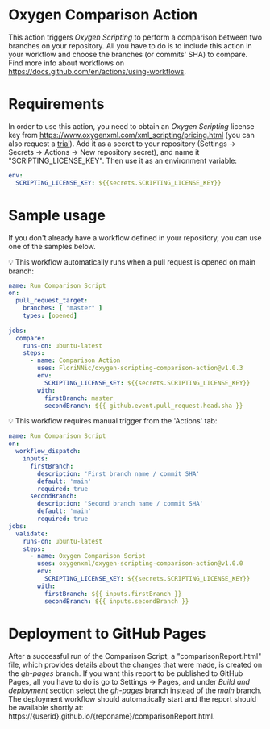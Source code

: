 # Oxygen Comparison Action
This action triggers <i>Oxygen Scripting</i> to perform a comparison between two branches on your repository. All you have to do is to include this action in your workflow and choose the branches (or commits' SHA) to compare. Find more info about workflows on https://docs.github.com/en/actions/using-workflows.

# Requirements
In order to use this action, you need to obtain an <i>Oxygen Scripting</i> license key from https://www.oxygenxml.com/xml_scripting/pricing.html (you can also request a [trial](https://www.oxygenxml.com/xml_scripting/register.html)). Add it as a secret to your repository (Settings &rarr; Secrets &rarr; Actions &rarr; New repository secret), and name it "SCRIPTING_LICENSE_KEY".
Then use it as an environment variable:
```yaml
env:
  SCRIPTING_LICENSE_KEY: ${{secrets.SCRIPTING_LICENSE_KEY}}
```

# Sample usage

If you don't already have a workflow defined in your repository, you can use one of the samples below.

💡 This workflow automatically runs when a pull request is opened on main branch:
```yaml
name: Run Comparison Script
on:
  pull_request_target:
    branches: [ "master" ]
    types: [opened]
  
jobs:     
  compare:
    runs-on: ubuntu-latest
    steps:
      - name: Comparison Action
        uses: FloriNNic/oxygen-scripting-comparison-action@v1.0.3
        env:
          SCRIPTING_LICENSE_KEY: ${{secrets.SCRIPTING_LICENSE_KEY}}
        with:
          firstBranch: master
          secondBranch: ${{ github.event.pull_request.head.sha }}
```
💡 This workflow requires manual trigger from the 'Actions' tab:
```yaml
name: Run Comparison Script
on:
  workflow_dispatch:
    inputs:
      firstBranch:
        description: 'First branch name / commit SHA'
        default: 'main'
        required: true
      secondBranch:
        description: 'Second branch name / commit SHA'
        default: 'main'
        required: true
jobs:
  validate:
    runs-on: ubuntu-latest
    steps:
      - name: Oxygen Comparison Script
        uses: oxygenxml/oxygen-scripting-comparison-action@v1.0.0
        env:
          SCRIPTING_LICENSE_KEY: ${{secrets.SCRIPTING_LICENSE_KEY}}
        with:
          firstBranch: ${{ inputs.firstBranch }}
          secondBranch: ${{ inputs.secondBranch }}
```
# Deployment to GitHub Pages
After a successful run of the Comparison Script, a "comparisonReport.html" file, which provides details about the changes that were made, is created on the <i>gh-pages</i> branch. 
If you want this report to be published to GitHub Pages, all you have to do is go to Settings &rarr; Pages, and under <i>Build and deployment</i> section select the <i>gh-pages</i> branch instead of the <i>main</i> branch. 
The deployment workflow should automatically start and the report should be available shortly at: https://{userid}.github.io/{reponame}/comparisonReport.html.

